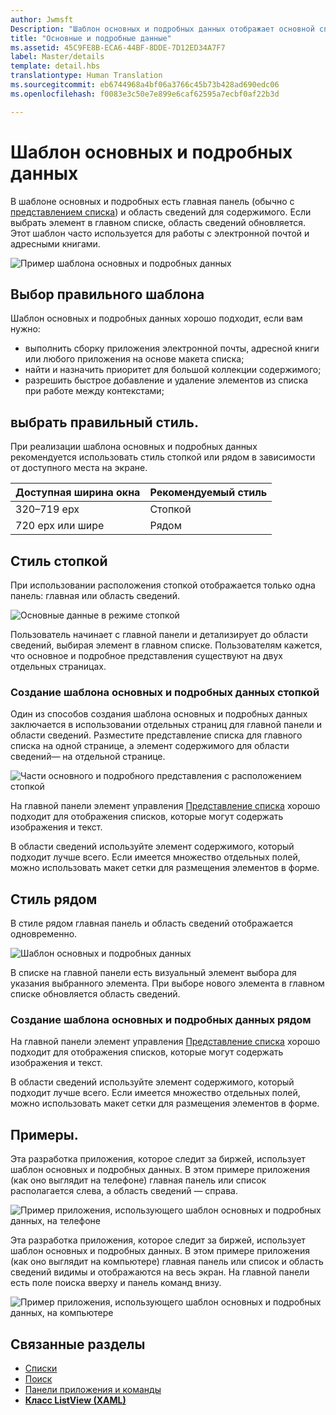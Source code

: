 ```yaml
---
author: Jwmsft
Description: "Шаблон основных и подробных данных отображает основной список и подробные сведения о выбранном элементе. Этот шаблон часто используется для работы с почтой, списками контактов и адресными книгами."
title: "Основные и подробные данные"
ms.assetid: 45C9FE8B-ECA6-44BF-8DDE-7D12ED34A7F7
label: Master/details
template: detail.hbs
translationtype: Human Translation
ms.sourcegitcommit: eb6744968a4bf06a3766c45b73b428ad690edc06
ms.openlocfilehash: f0083e3c50e7e899e6caf62595a7ecbf0af22b3d

---
```

# Шаблон основных и подробных данных

<link rel="stylesheet" href="https://az835927.vo.msecnd.net/sites/uwp/Resources/css/custom.css"> 

В шаблоне основных и подробных есть главная панель (обычно с [представлением списка](lists.md)) и область сведений для содержимого. Если выбрать элемент в главном списке, область сведений обновляется. Этот шаблон часто используется для работы с электронной почтой и адресными книгами.

![Пример шаблона основных и подробных данных](images/HIGSecOne_MasterDetail.png)

## Выбор правильного шаблона

Шаблон основных и подробных данных хорошо подходит, если вам нужно:

-   выполнить сборку приложения электронной почты, адресной книги или любого приложения на основе макета списка;
-   найти и назначить приоритет для большой коллекции содержимого;
-   разрешить быстрое добавление и удаление элементов из списка при работе между контекстами;

## выбрать правильный стиль.

При реализации шаблона основных и подробных данных рекомендуется использовать стиль стопкой или рядом в зависимости от доступного места на экране.

| Доступная ширина окна | Рекомендуемый стиль |
|------------------------|-------------------|
| 320–719 epx        | Стопкой           |
| 720 epx или шире       | Рядом      |

 
## Стиль стопкой

При использовании расположения стопкой отображается только одна панель: главная или область сведений.

![Основные данные в режиме стопкой](images/patterns-md-stacked.png)

Пользователь начинает с главной панели и детализирует до области сведений, выбирая элемент в главном списке. Пользователям кажется, что основное и подробное представления существуют на двух отдельных страницах.

### Создание шаблона основных и подробных данных стопкой

Один из способов создания шаблона основных и подробных данных заключается в использовании отдельных страниц для главной панели и области сведений. Разместите представление списка для главного списка на одной странице, а элемент содержимого для области сведений— на отдельной странице.

![Части основного и подробного представления с расположением стопкой](images/patterns-md-stacked-parts.png)

На главной панели элемент управления [Представление списка](lists.md) хорошо подходит для отображения списков, которые могут содержать изображения и текст.

В области сведений используйте элемент содержимого, который подходит лучше всего. Если имеется множество отдельных полей, можно использовать макет сетки для размещения элементов в форме.

## Стиль рядом

В стиле рядом главная панель и область сведений отображается одновременно.

![Шаблон основных и подробных данных](images/patterns-masterdetail-400x227.png)

В списке на главной панели есть визуальный элемент выбора для указания выбранного элемента. При выборе нового элемента в главном списке обновляется область сведений.

### Создание шаблона основных и подробных данных рядом

На главной панели элемент управления [Представление списка](lists.md) хорошо подходит для отображения списков, которые могут содержать изображения и текст.

В области сведений используйте элемент содержимого, который подходит лучше всего. Если имеется множество отдельных полей, можно использовать макет сетки для размещения элементов в форме.

## Примеры.

Эта разработка приложения, которое следит за биржей, использует шаблон основных и подробных данных. В этом примере приложения (как оно выглядит на телефоне) главная панель или список располагается слева, а область сведений — справа.

![Пример приложения, использующего шаблон основных и подробных данных, на телефоне](images/uap-finance-phone-masterdetails-600.png)

Эта разработка приложения, которое следит за биржей, использует шаблон основных и подробных данных. В этом примере приложения (как оно выглядит на компьютере) главная панель или список и область сведений видимы и отображаются на весь экран. На главной панели есть поле поиска вверху и панель команд внизу.

![Пример приложения, использующего шаблон основных и подробных данных, на компьютере](images/uap-finance-desktop700.png)



## Связанные разделы

- [Списки](lists.md)
- [Поиск](search.md)
- [Панели приложения и команды](app-bars.md)
- [**Класс ListView (XAML)**](https://msdn.microsoft.com/library/windows/apps/br242878)



<!--HONumber=Aug16_HO3-->


